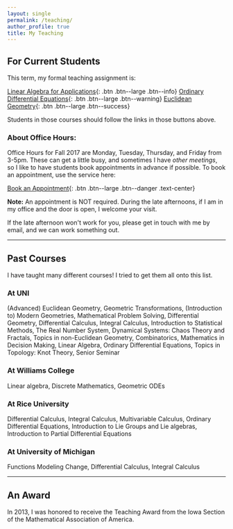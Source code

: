```yaml
---
layout: single
permalink: /teaching/
author_profile: true
title: My Teaching
---
```


<h2>For Current Students</h2>

This term, my formal teaching assignment is:

[Linear Algebra for Applications]({{site.url}}{{site.baseurl}}/la17/){: .btn .btn--large .btn--info}
[Ordinary Differential Equations]({{site.url}}{{site.baseurl}}/de17/){: .btn .btn--large .btn--warning}
[Euclidean Geometry]({{site.url}}{{site.baseurl}}/eg17/){: .btn .btn--large .btn--success}

Students in those courses should follow the links in those buttons above.

<h3>About Office Hours:</h3>
Office Hours for Fall 2017 are Monday, Tuesday, Thursday, and Friday from
3-5pm. These can get a little busy, and sometimes I have <i>other meetings</i>,
so I like to have students book appointments
in advance if possible. To book an appointment, use the service here:

[Book an Appointment](https://theronhitchman.youcanbook.me/){: .btn .btn--large .btn--danger .text-center}

<strong>Note:</strong> An appointment is NOT required. During the late
afternoons, if I am in my office and the door is open, I welcome your visit.

If the late afternoon won't work for you, please get in touch with me by email,
and we can work something out.

---

<h2>Past Courses</h2>

I have taught many different courses! I tried to get them all onto this list.

<h3>At UNI</h3>

  (Advanced) Euclidean Geometry, Geometric Transformations, (Introduction to) Modern Geometries, Mathematical Problem Solving, Differential Geometry, Differential Calculus, Integral Calculus, Introduction to Statistical Methods, The Real Number System, Dynamical Systems: Chaos Theory and Fractals, Topics in non-Euclidean Geometry, Combinatorics, Mathematics in Decision Making, Linear Algebra, Ordinary Differential Equations,
  Topics in Topology: Knot Theory, Senior Seminar

<h3>At Williams College</h3>

  Linear algebra, Discrete Mathematics, Geometric ODEs

<h3>At Rice University</h3>

   Differential Calculus, Integral Calculus, Multivariable Calculus, Ordinary Differential Equations, Introduction to Lie Groups and Lie algebras, Introduction to Partial Differential Equations

<h3>At University of Michigan</h3>

  Functions Modeling Change, Differential Calculus, Integral Calculus

---
<h2>An Award</h2>

In 2013, I was honored to receive the Teaching Award from the Iowa Section of
the Mathematical Association of America.
